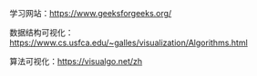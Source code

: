 学习网站：https://www.geeksforgeeks.org/

数据结构可视化：https://www.cs.usfca.edu/~galles/visualization/Algorithms.html

算法可视化：https://visualgo.net/zh

